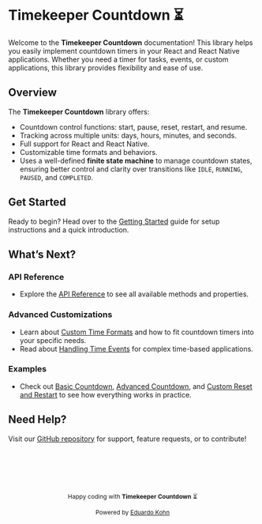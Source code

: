 # Timekeeper Countdown ⏳

Welcome to the **Timekeeper Countdown** documentation! This library helps you easily implement countdown timers in your React and React Native applications. Whether you need a timer for tasks, events, or custom applications, this library provides flexibility and ease of use.

## Overview

The **Timekeeper Countdown** library offers:

- Countdown control functions: start, pause, reset, restart, and resume.
- Tracking across multiple units: days, hours, minutes, and seconds.
- Full support for React and React Native.
- Customizable time formats and behaviors.
- Uses a well-defined **finite state machine** to manage countdown states, ensuring better control and clarity over transitions like `IDLE`, `RUNNING`, `PAUSED`, and `COMPLETED`.

## Get Started

Ready to begin? Head over to the [Getting Started](getting-started.md#getting-started) guide for setup instructions and a quick introduction.

## What’s Next?

### API Reference

- Explore the [API Reference](api-reference.md#api-reference) to see all available methods and properties.

### Advanced Customizations

- Learn about [Custom Time Formats](advanced-usage.md#custom-time-formats) and how to fit countdown timers into your specific needs.
- Read about [Handling Time Events](advanced-usage.md#handling-time-events) for complex time-based applications.

### Examples

- Check out [Basic Countdown](examples.md#basic-countdown), [Advanced Countdown](examples.md#advanced-countdown), and [Custom Reset and Restart](examples.md#custom-reset-and-restart) to see how everything works in practice.

## Need Help?

Visit our [GitHub repository](https://github.com/eagle-head/timekeeper-countdown) for support, feature requests, or to contribute!

<div style="text-align: center; margin-top: 100px; font-size: 12px">
  <p>
    Happy coding with <strong>Timekeeper Countdown</strong> ⏳
  </p>
  <p>
    Powered by <a href="https://www.linkedin.com/in/eduardo-kohn-56817b195/" target="_blank">
    Eduardo Kohn</a>
  </p>
</div>
